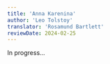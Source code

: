 ```yaml
---
title: 'Anna Karenina'
author: 'Leo Tolstoy'
translator: 'Rosamund Bartlett'
reviewDate: 2024-02-25
---
```

In progress...
